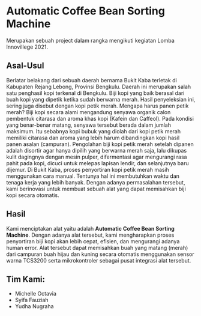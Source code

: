 # Automatic Coffee Bean Sorting Machine
Merupakan sebuah project dalam rangka mengikuti kegiatan Lomba Innovillege 2021.

## Asal-Usul
Berlatar belakang dari sebuah daerah bernama Bukit Kaba terletak di Kabupaten Rejang Lebong, Provinsi Bengkulu. Daerah ini merupakan salah satu penghasil kopi terkenal di Bengkulu. Biji kopi yang baik berasal dari buah kopi yang dipetik ketika sudah berwarna merah. Hasil penyeleksian ini, sering juga disebut dengan kopi petik merah. Mengapa harus panen petik merah? Biji kopi secara alami mengandung senyawa organik calon pembentuk citarasa dan aroma khas kopi (Kafein dan Caffeol). Pada kondisi yang benar-benar matang, senyawa tersebut berada dalam jumlah maksimum. Itu sebabnya kopi bubuk yang diolah dari kopi petik merah memiliki citarasa dan aroma yang lebih harum dibandingkan kopi hasil panen asalan (campuran).
Pengolahan biji kopi petik merah setelah dipanen adalah disortir agar hanya dipilih yang berwarna merah saja, lalu dikupas kulit dagingnya dengan mesin pulper, difermentasi agar mengurangi rasa pahit pada kopi, dicuci untuk melepas lapisan lendir, dan selanjutnya baru dijemur. Di Bukit Kaba, proses penyortiran kopi petik merah masih menggunakan cara manual. Tentunya hal ini membutuhkan waktu dan tenaga kerja yang lebih banyak. Dengan adanya permasalahan tersebut, kami berinovasi untuk membuat sebuah alat yang dapat memisahkan biji kopi secara otomatis.

## Hasil
Kami menciptakan alat yaitu adalah **Automatic Coffee Bean Sorting Machine**. Dengan adanya alat tersebut, kami mengharapkan proses penyortiran biji kopi akan lebih cepat, efisien, dan mengurangi adanya human error. Alat tersebut dapat memisahkan buah yang matang (merah) dari campuran buah hijau dan kuning secara otomatis menggunakan sensor warna TCS3200 serta mikrokontroler sebagai pusat integrasi alat tersebut.

## Tim Kami:
- Michelle Octavia
- Syifa Fauziah 
- Yudha Nugraha

